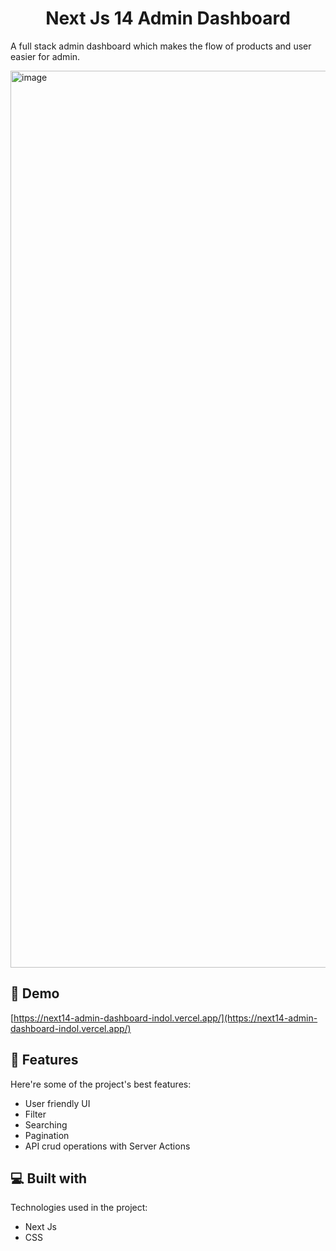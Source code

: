 <h1 align="center" id="title">Next Js 14 Admin Dashboard</h1>

<p id="description">A full stack admin dashboard which makes the flow of products and user easier for admin.</p>

<img width="1435" alt="image" src="https://github.com/CodeMaster17/next14-admin-dashboard/assets/96763776/6c78a85d-84e5-44d6-a30b-140a4723030a">


<h2>🚀 Demo</h2>

[https://next14-admin-dashboard-indol.vercel.app/](https://next14-admin-dashboard-indol.vercel.app/)

  
  
<h2>🧐 Features</h2>

Here're some of the project's best features:

*   User friendly UI
*   Filter
*   Searching
*   Pagination
*   API crud operations with Server Actions

  
  
<h2>💻 Built with</h2>

Technologies used in the project:

*   Next Js
*   CSS
